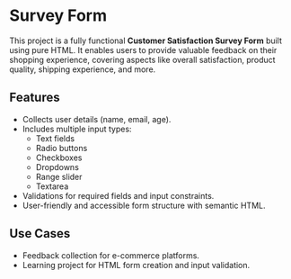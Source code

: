 # Survey Form

This project is a fully functional **Customer Satisfaction Survey Form** built using pure HTML. It enables users to provide valuable feedback on their shopping experience, covering aspects like overall satisfaction, product quality, shipping experience, and more.

## Features
- Collects user details (name, email, age).
- Includes multiple input types:
  - Text fields
  - Radio buttons
  - Checkboxes
  - Dropdowns
  - Range slider
  - Textarea
- Validations for required fields and input constraints.
- User-friendly and accessible form structure with semantic HTML.

## Use Cases
- Feedback collection for e-commerce platforms.
- Learning project for HTML form creation and input validation.
